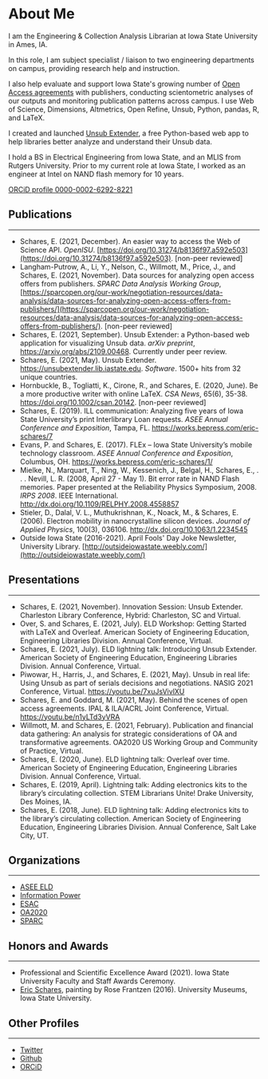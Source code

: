 # About Me
I am the Engineering & Collection Analysis Librarian at Iowa State University in Ames, IA.

In this role, I am subject specialist / liaison to two engineering departments on campus, providing research help and instruction.

I also help evaluate and support Iowa State's growing number of [Open Access agreements](https://open.lib.iastate.edu/open-access/agreements) with publishers, conducting scientometric analyses of our outputs and monitoring publication patterns across campus. I use Web of Science, Dimensions, Altmetrics, Open Refine, Unsub, Python, pandas, R, and LaTeX.

I created and launched [Unsub Extender](https://unsubextender.lib.iastate.edu/), a free Python-based web app to help libraries better analyze and understand their Unsub data.

I hold a BS in Electrical Engineering from Iowa State, and an MLIS from Rutgers University. Prior to my current role at Iowa State, I worked as an engineer at Intel on NAND flash memory for 10 years.

[ORCiD profile 0000-0002-6292-8221](https://orcid.org/0000-0002-6292-8221)

## Publications
* * *
- Schares, E. (2021, December). An easier way to access the Web of Science API. _OpenISU_. [https://doi.org/10.31274/b8136f97.a592e503](https://doi.org/10.31274/b8136f97.a592e503). [non-peer reviewed]
- Langham-Putrow, A., Li, Y., Nelson, C., Willmott, M., Price, J., and Schares, E. (2021, November). Data sources for analyzing open access offers from publishers. _SPARC Data Analysis Working Group_, [https://sparcopen.org/our-work/negotiation-resources/data-analysis/data-sources-for-analyzing-open-access-offers-from-publishers/](https://sparcopen.org/our-work/negotiation-resources/data-analysis/data-sources-for-analyzing-open-access-offers-from-publishers/). [non-peer reviewed]
- Schares, E. (2021, September). Unsub Extender: a Python-based web application for visualizing Unsub data. _arXiv preprint_, https://arxiv.org/abs/2109.00468. Currently under peer review.
- Schares, E. (2021, May). Unsub Extender. https://unsubextender.lib.iastate.edu. _Software_. 1500+ hits from 32 unique countries.
- Hornbuckle, B., Togliatti, K., Cirone, R., and Schares, E. (2020, June). Be a more productive writer with online LaTeX. _CSA News_, 65(6), 35-38. https://doi.org/10.1002/csan.20142. [non-peer reviewed]
- Schares, E. (2019). ILL communication: Analyzing five years of Iowa State University’s print Interlibrary Loan requests. _ASEE Annual Conference and Exposition_, Tampa, FL. https://works.bepress.com/eric-schares/7
- Evans, P. and Schares, E. (2017). FLEx – Iowa State University’s mobile technology classroom.  _ASEE Annual Conference and Exposition_, Columbus, OH. https://works.bepress.com/eric-schares/1/
- Mielke, N., Marquart, T., Ning, W., Kessenich, J., Belgal, H., Schares, E., . . . Nevill, L. R. (2008, April 27 - May 1). Bit error rate in NAND Flash memories. Paper presented at the Reliability Physics Symposium, 2008. _IRPS 2008_. IEEE International. http://dx.doi.org/10.1109/RELPHY.2008.4558857
- Stieler, D., Dalal, V. L., Muthukrishnan, K., Noack, M., & Schares, E. (2006). Electron mobility in nanocrystalline silicon devices. _Journal of Applied Physics_, 100(3), 036106. http://dx.doi.org/10.1063/1.2234545
- Outside Iowa State (2016-2021). April Fools' Day Joke Newsletter, University Library. [http://outsideiowastate.weebly.com/](http://outsideiowastate.weebly.com/)

## Presentations
* * *
- Schares, E. (2021, November). Innovation Session: Unsub Extender. Charleston Library Conference, Hybrid: Charleston, SC and Virtual.
- Over, S. and Schares, E. (2021, July). ELD Workshop: Getting Started with LaTeX and Overleaf. American Society of Engineering Education, Engineering Libraries Division. Annual Conference, Virtual.
- Schares, E. (2021, July). ELD lightning talk: Introducing Unsub Extender. American Society of Engineering Education, Engineering Libraries Division. Annual Conference, Virtual.
- Piwowar, H., Harris, J., and Schares, E. (2021, May). Unsub in real life: Using Unsub as part of serials decisions and negotiations. NASIG 2021 Conference, Virtual. https://youtu.be/7xuJsVivlXU
- Schares, E. and Goddard, M. (2021, May). Behind the scenes of open access agreements. IPAL & ILA/ACRL Joint Conference, Virtual. https://youtu.be/n1yLTd3yVRA
- Willmott, M. and Schares, E. (2021, February). Publication and financial data gathering: An analysis for strategic considerations of OA and transformative agreements. OA2020 US Working Group and Community of Practice, Virtual.
- Schares, E. (2020, June). ELD lightning talk: Overleaf over time. American Society of Engineering Education, Engineering Libraries Division. Annual Conference, Virtual.
- Schares, E. (2019, April). Lightning talk: Adding electronics kits to the library’s circulating collection. STEM Librarians Unite! Drake University, Des Moines, IA.
- Schares, E. (2018, June). ELD lightning talk: Adding electronics kits to the library’s circulating collection. American Society of Engineering Education, Engineering Libraries Division. Annual Conference, Salt Lake City, UT.


## Organizations
* * *
- [ASEE ELD](https://sites.asee.org/eld/)
- [Information Power](https://www.informationpower.co.uk/1798-2/)
- [ESAC](https://esac-initiative.org/)
- [OA2020](https://oa2020.org/)
- [SPARC](https://sparcopen.org/)

## Honors and Awards
* * *
- Professional and Scientific Excellence Award (2021). Iowa State University Faculty and Staff Awards Ceremony.
- [Eric Schares](https://universitymuseums.pubpub.org/pub/yen7pdo1), painting by Rose Frantzen (2016). University Museums, Iowa State University.

## Other Profiles
* * *
- [Twitter](https://twitter.com/eschares)
- [Github](https://github.com/eschares)
- [ORCiD](https://orcid.org/0000-0002-6292-8221)
